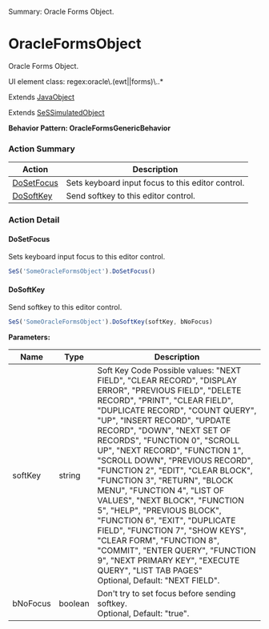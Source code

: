 Summary: Oracle Forms Object.

# OracleFormsObject

Oracle Forms Object.
 
UI element class: regex:oracle\\.(ewt||forms)\\..*

Extends [JavaObject](JavaObject.md)

Extends [SeSSimulatedObject](SeSSimulatedObject.md)





**Behavior Pattern: OracleFormsGenericBehavior**


<!-- ============================== property summary ========================== -->

  
<!-- ============================== action summary ========================== -->



### Action Summary

|  **Action** | **Description** | 
| ----------- | --------------- |
|  [DoSetFocus](#dosetfocus) | Sets keyboard input focus to this editor control. |
|  [DoSoftKey](#dosoftkey) | Send softkey to this editor control. |




<!-- ============================== property detail ========================== -->
  
  
<!-- ============================== action detail ========================== -->
  
### Action Detail
    
<a name="DoSetFocus"></a>    
#### DoSetFocus

Sets keyboard input focus to this editor control.

```javascript
SeS('SomeOracleFormsObject').DoSetFocus()
```





<a name="see.also.oracleformsobject.dosetfocus"></a>

<a name="DoSoftKey"></a>    
#### DoSoftKey

Send softkey to this editor control.

```javascript
SeS('SomeOracleFormsObject').DoSoftKey(softKey, bNoFocus)
```


**Parameters:**

|  **Name** | **Type** | **Description** |
| ---------- | -------- | --------------- |
| softKey | string |  Soft Key Code Possible values: "NEXT FIELD", "CLEAR RECORD", "DISPLAY ERROR", "PREVIOUS FIELD", "DELETE RECORD", "PRINT", "CLEAR FIELD", "DUPLICATE RECORD", "COUNT QUERY", "UP", "INSERT RECORD", "UPDATE RECORD", "DOWN", "NEXT SET OF RECORDS", "FUNCTION 0", "SCROLL UP", "NEXT RECORD", "FUNCTION 1", "SCROLL DOWN", "PREVIOUS RECORD", "FUNCTION 2", "EDIT", "CLEAR BLOCK", "FUNCTION 3", "RETURN", "BLOCK MENU", "FUNCTION 4", "LIST OF VALUES", "NEXT BLOCK", "FUNCTION 5", "HELP", "PREVIOUS BLOCK", "FUNCTION 6", "EXIT", "DUPLICATE FIELD", "FUNCTION 7", "SHOW KEYS", "CLEAR FORM", "FUNCTION 8", "COMMIT", "ENTER QUERY", "FUNCTION 9", "NEXT PRIMARY KEY", "EXECUTE QUERY", "LIST TAB PAGES"<br>Optional, Default: "NEXT FIELD". |
| bNoFocus | boolean |  Don't try to set focus before sending softkey.<br>Optional, Default: "true". |





<a name="see.also.oracleformsobject.dosoftkey"></a>

  

